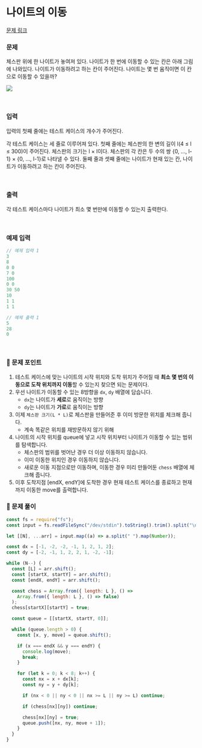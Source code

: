 # 나이트의 이동

[문제 링크](https://www.acmicpc.net/problem/7562)

### 문제

체스판 위에 한 나이트가 놓여져 있다. 나이트가 한 번에 이동할 수 있는 칸은 아래 그림에 나와있다. 나이트가 이동하려고 하는 칸이 주어진다. 나이트는 몇 번 움직이면 이 칸으로 이동할 수 있을까?

![](https://www.acmicpc.net/upload/images/knight.png)

<br/>

### 입력

입력의 첫째 줄에는 테스트 케이스의 개수가 주어진다.

각 테스트 케이스는 세 줄로 이루어져 있다. 첫째 줄에는 체스판의 한 변의 길이 l(4 ≤ l ≤ 300)이 주어진다. 체스판의 크기는 l × l이다. 체스판의 각 칸은 두 수의 쌍 {0, ..., l-1} × {0, ..., l-1}로 나타낼 수 있다. 둘째 줄과 셋째 줄에는 나이트가 현재 있는 칸, 나이트가 이동하려고 하는 칸이 주어진다.

<br/>

### 출력

각 테스트 케이스마다 나이트가 최소 몇 번만에 이동할 수 있는지 출력한다.

<br/>

### 예제 입력

```jsx
// 예제 입력 1
3
8
0 0
7 0
100
0 0
30 50
10
1 1
1 1

// 예제 출력 1
5
28
0
```

<br/>

### 📕 문제 포인트

1. 테스트 케이스에 맞는 나이트의 시작 위치와 도착 위치가 주어질 때 **최소 몇 번의 이동으로 도착 위치까지 이동**할 수 있는지 찾으면 되는 문제이다.
2. 우선 나이트가 이동할 수 있는 8방향을 `dx`, `dy` 배열에 담습니다.
   - `dx`는 나이트가 **세로**로 움직이는 방향
   - `dy`는 나이트가 **가로**로 움직이는 방향
3. 이제 `체스판 크기(L * L)`로 체스판을 만들어준 후 이미 방문한 위치를 체크해 줍니다.
   - 계속 똑같은 위치를 재방문하지 않기 위해
4. 나이트의 시작 위치를 queue에 넣고 시작 위치부터 나이트가 이동할 수 있는 범위를 탐색합니다.
   - 체스판의 범위를 벗어난 경우 더 이상 이동하지 않습니다.
   - 이미 이동한 위치인 경우 이동하지 않습니다.
   - 새로운 이동 지점으로만 이동하며, 이동한 경우 미리 만들어둔 `chess` 배열에 체크해 줍니다.
5. 이후 도착지점 [endX, endY]에 도착한 경우 현재 테스트 케이스를 종료하고 현재까지 이동한 move를 출력합니다.

### 📝 문제 풀이

```js
const fs = require("fs");
const input = fs.readFileSync("/dev/stdin").toString().trim().split("\n");

let [[N], ...arr] = input.map((a) => a.split(" ").map(Number));

const dx = [-1, -2, -2, -1, 1, 2, 1, 2];
const dy = [-2, -1, 1, 2, 2, 1, -2, -1];

while (N--) {
  const [L] = arr.shift();
  const [startX, startY] = arr.shift();
  const [endX, endY] = arr.shift();

  const chess = Array.from({ length: L }, () =>
    Array.from({ length: L }, () => false)
  );
  chess[startX][startY] = true;

  const queue = [[startX, startY, 0]];

  while (queue.length > 0) {
    const [x, y, move] = queue.shift();

    if (x === endX && y === endY) {
      console.log(move);
      break;
    }

    for (let k = 0; k < 8; k++) {
      const nx = x + dx[k];
      const ny = y + dy[k];

      if (nx < 0 || ny < 0 || nx >= L || ny >= L) continue;

      if (chess[nx][ny]) continue;

      chess[nx][ny] = true;
      queue.push([nx, ny, move + 1]);
    }
  }
}
```
